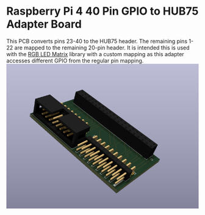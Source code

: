 # Raspberry Pi 4 40 Pin GPIO to HUB75 Adapter Board

This PCB converts pins 23-40 to the HUB75 header. The remaining pins 1-22 are mapped to the remaining 20-pin header. It is intended this is used with the [RGB LED Matrix](https://github.com/hzeller/rpi-rgb-led-matrix/tree/master) library with a custom mapping as this adapter accesses different GPIO from the regular pin mapping.
![](image.png)
